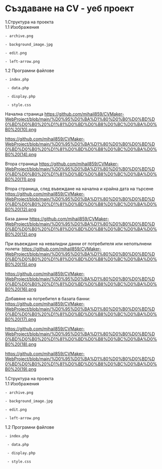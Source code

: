 # Създаване на СV - уеб проект
1.Структура на проекта  
  1.1 Изображения 
	
	- archive.png

	- background_image.jpg

	- edit.png
	
	- left-arrow.png
									
   1.2 Програмни файлове 
	 
	- index.php

	 - data.php
	 
	 - display.php
	 
	 - style.css

  
Начална страница
https://github.com/mihail859/CVMaker-WebProject/blob/main/%D0%95%D0%BA%D1%80%D0%B0%D0%BD%D0%BD%D0%B0%20%D1%81%D0%BD%D0%B8%D0%BC%D0%BA%D0%B0%20(10).png


https://github.com/mihail859/CVMaker-WebProject/blob/main/%D0%95%D0%BA%D1%80%D0%B0%D0%BD%D0%BD%D0%B0%20%D1%81%D0%BD%D0%B8%D0%BC%D0%BA%D0%B0%20(14).png



Втора страница
https://github.com/mihail859/CVMaker-WebProject/blob/main/%D0%95%D0%BA%D1%80%D0%B0%D0%BD%D0%BD%D0%B0%20%D1%81%D0%BD%D0%B8%D0%BC%D0%BA%D0%B0%20(11).png

Втора страница, след въвеждане на начална и крайна дата на търсене
https://github.com/mihail859/CVMaker-WebProject/blob/main/%D0%95%D0%BA%D1%80%D0%B0%D0%BD%D0%BD%D0%B0%20%D1%81%D0%BD%D0%B8%D0%BC%D0%BA%D0%B0%20(12).png


База данни
https://github.com/mihail859/CVMaker-WebProject/blob/main/%D0%95%D0%BA%D1%80%D0%B0%D0%BD%D0%BD%D0%B0%20%D1%81%D0%BD%D0%B8%D0%BC%D0%BA%D0%B0%20(12).png

При въвеждане на невалидни данни от потребителя или непопълнени полета:
https://github.com/mihail859/CVMaker-WebProject/blob/main/%D0%95%D0%BA%D1%80%D0%B0%D0%BD%D0%BD%D0%B0%20%D1%81%D0%BD%D0%B8%D0%BC%D0%BA%D0%B0%20(15).png


https://github.com/mihail859/CVMaker-WebProject/blob/main/%D0%95%D0%BA%D1%80%D0%B0%D0%BD%D0%BD%D0%B0%20%D1%81%D0%BD%D0%B8%D0%BC%D0%BA%D0%B0%20(16).png

Добавяне на потребител в базата банни:
https://github.com/mihail859/CVMaker-WebProject/blob/main/%D0%95%D0%BA%D1%80%D0%B0%D0%BD%D0%BD%D0%B0%20%D1%81%D0%BD%D0%B8%D0%BC%D0%BA%D0%B0%20(17).png


https://github.com/mihail859/CVMaker-WebProject/blob/main/%D0%95%D0%BA%D1%80%D0%B0%D0%BD%D0%BD%D0%B0%20%D1%81%D0%BD%D0%B8%D0%BC%D0%BA%D0%B0%20(18).png


https://github.com/mihail859/CVMaker-WebProject/blob/main/%D0%95%D0%BA%D1%80%D0%B0%D0%BD%D0%BD%D0%B0%20%D1%81%D0%BD%D0%B8%D0%BC%D0%BA%D0%B0%20(19).png



 
  1.Структура на проекта  
  1.1 Изображения 
	
	- archive.png

	- background_image.jpg

	- edit.png
	
	- left-arrow.png
									
   1.2 Програмни файлове 
	 
	- index.php

	 - data.php
	 
	 - display.php
	 
	 - style.css
                         
